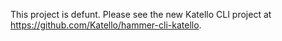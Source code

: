This project is defunt. Please see the new Katello CLI project at https://github.com/Katello/hammer-cli-katello.  

